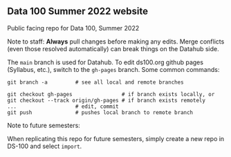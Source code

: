 ## Data 100 Summer 2022 website

Public facing repo for Data 100, Summer 2022

Note to staff: **Always** pull changes before making any edits. Merge conflicts (even those resolved automatically) can break things on the Datahub side.

The `main` branch is used for Datahub. To edit ds100.org github pages (Syllabus, etc.), switch to the `gh-pages` branch. Some common commands:

```
git branch -a         # see all local and remote branches

git checkout gh-pages                # if branch exists locally, or
git checkout --track origin/gh-pages # if branch exists remotely
...                   # edit, commit
git push              # pushes local branch to remote branch
```


Note to future semesters:

When replicating this repo for future semesters, simply create a new repo in DS-100 and select `import`.  
